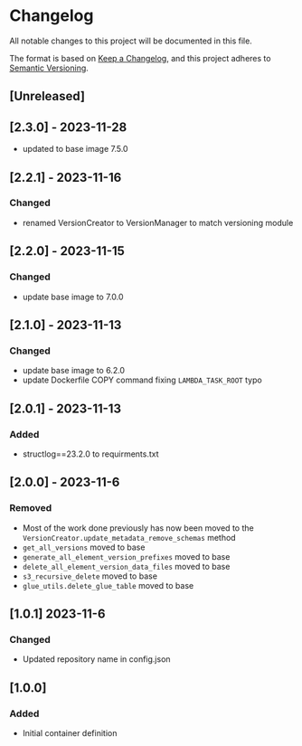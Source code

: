 <!-- markdownlint-disable MD003 -->

# Changelog

All notable changes to this project will be documented in this file.

The format is based on [Keep a Changelog](https://keepachangelog.com/en/1.0.0/),
and this project adheres to [Semantic Versioning](https://semver.org/spec/v2.0.0.html).

## [Unreleased]

## [2.3.0] - 2023-11-28

- updated to base image 7.5.0

## [2.2.1] - 2023-11-16

### Changed

- renamed VersionCreator to VersionManager to match versioning module

## [2.2.0] - 2023-11-15

### Changed

- update base image to 7.0.0

## [2.1.0] - 2023-11-13

### Changed

- update base image to 6.2.0
- update Dockerfile COPY command fixing `LAMBDA_TASK_ROOT` typo

## [2.0.1] - 2023-11-13

### Added

- structlog==23.2.0 to requirments.txt

## [2.0.0] - 2023-11-6

### Removed

- Most of the work done previously has now been moved to
  the `VersionCreator.update_metadata_remove_schemas` method
- `get_all_versions` moved to base
- `generate_all_element_version_prefixes` moved to base
- `delete_all_element_version_data_files` moved to base
- `s3_recursive_delete` moved to base
- `glue_utils.delete_glue_table` moved to base

## [1.0.1] 2023-11-6

### Changed

- Updated repository name in config.json

## [1.0.0]

### Added

- Initial container definition

